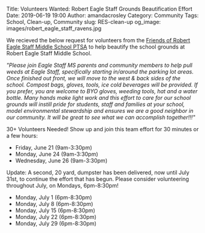 Title: Volunteers Wanted: Robert Eagle Staff Grounds Beautification Effort 
Date: 2019-06-19 19:00
Author: amandacrosley
Category: Community
Tags: School, Clean-up, Community
slug: RES-clean-up
og_image: images/robert_eagle_staff_ravens.jpg

We recieved the below request for volunteers from the [Friends of Robert Eagle Staff Middle School PTSA](https://www.facebook.com/groups/FriendsOfRobertEagleStaffMS/) to help beautify the school grounds at Robert Eagle Staff Middle School. 

<i> "Please join Eagle Staff MS parents and community members to help pull weeds at Eagle Staff, specifically starting in/around the parking lot areas.  Once finished out front, we will move to the west & back sides of the school. Compost bags, gloves, tools, ice cold beverages will be provided.  If you prefer, you are welcome to BYO gloves, weeding tools, hat and a  water bottle.  Many hands make light work and this effort to care for our school grounds will instill pride for students, staff and families at your school, model environmental stewardship and ensures we are a good neighbor in our community.  It will be great to see what we can accomplish together!!!" </i>

30+ Volunteers Needed! Show up and join this team effort for 30 minutes or a few hours: 

* Friday, June 21 (9am-3:30pm)
* Monday, June 24 (9am-3:30pm)
* Wednesday, June 26 (9am-3:30pm)

Update: A second, 20 yard, dumpster has been delivered, now until July 31st, to continue the effort that has begun. Please consider volunteering throughout July, on Mondays, 6pm-8:30pm!

* Monday, July 1 (6pm-8:30pm)
* Monday, July 8 (6pm-8:30pm)
* Monday, July 15 (6pm-8:30pm)
* Monday, July 22 (6pm-8:30pm)
* Monday, July 29 (6pm-8:30pm) 
